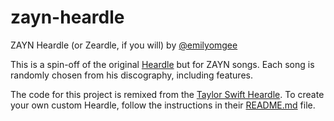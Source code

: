 # zayn-heardle

ZAYN Heardle (or Zeardle, if you will) by [@emilyomgee](https://instagram.com/emilyomgee)

This is a spin-off of the original [Heardle](https://www.heardle.app/) but for ZAYN songs. Each song
is randomly chosen from his discography, including features.

The code for this project is remixed from the [Taylor Swift Heardle](https://taylor-swift-heardle.glitch.me/).
To create your own custom Heardle, follow the instructions in their [README.md](https://glitch.com/edit/#!/taylor-swift-heardle) file.
